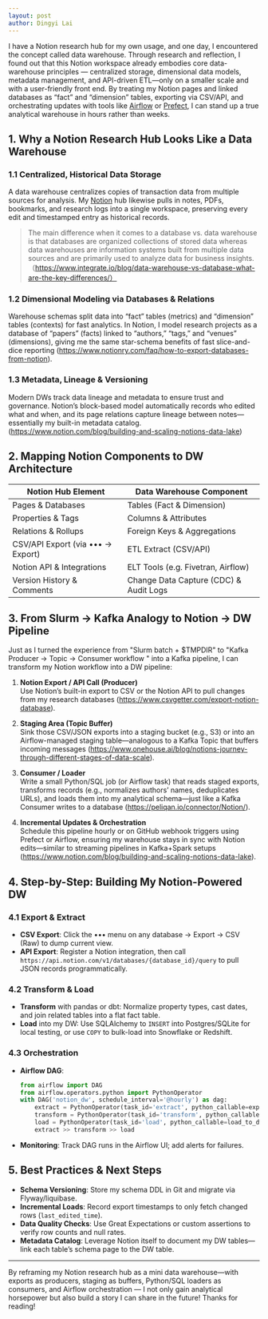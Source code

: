 ```yaml
---
layout: post
author: Dingyi Lai
---
```


I have a Notion research hub for my own usage, and one day, I encountered the concept called data warehouse. Through research and reflection, I found out that this Notion workspace already embodies core data-warehouse principles — centralized storage, dimensional data models, metadata management, and API-driven ETL—only on a smaller scale and with a user-friendly front end. By treating my Notion pages and linked databases as “fact” and “dimension” tables, exporting via CSV/API, and orchestrating updates with tools like [Airflow](https://en.wikipedia.org/wiki/Apache_Airflow) or [Prefect](https://www.prefect.io/data-engineering), I can stand up a true analytical warehouse in hours rather than weeks.

## 1. Why a Notion Research Hub Looks Like a Data Warehouse  
### 1.1 Centralized, Historical Data Storage  
A data warehouse centralizes copies of transaction data from multiple sources for analysis. My [Notion](https://www.notion.com/help/export-your-content) hub likewise pulls in notes, PDFs, bookmarks, and research logs into a single workspace, preserving every edit and timestamped entry as historical records.  

> The main difference when it comes to a database vs. data warehouse is that databases are organized collections of stored data whereas data warehouses are information systems built from multiple data sources and are primarily used to analyze data for business insights. （https://www.integrate.io/blog/data-warehouse-vs-database-what-are-the-key-differences/）

### 1.2 Dimensional Modeling via Databases & Relations  
Warehouse schemas split data into “fact” tables (metrics) and “dimension” tables (contexts) for fast analytics. In Notion, I model research projects as a database of “papers” (facts) linked to “authors,” “tags,” and “venues” (dimensions), giving me the same star-schema benefits of fast slice-and-dice reporting (https://www.notionry.com/faq/how-to-export-databases-from-notion).  

### 1.3 Metadata, Lineage & Versioning  
Modern DWs track data lineage and metadata to ensure trust and governance. Notion’s block-based model automatically records who edited what and when, and its page relations capture lineage between notes—essentially my built-in metadata catalog. (https://www.notion.com/blog/building-and-scaling-notions-data-lake)

## 2. Mapping Notion Components to DW Architecture  
| Notion Hub Element                | Data Warehouse Component                  |
|-----------------------------------|-------------------------------------------|
| Pages & Databases                 | Tables (Fact & Dimension)                 |
| Properties & Tags                 | Columns & Attributes                      |
| Relations & Rollups               | Foreign Keys & Aggregations               |
| CSV/API Export (via ••• → Export)  | ETL Extract (CSV/API)                     |
| Notion API & Integrations         | ELT Tools (e.g. Fivetran, Airflow)         |
| Version History & Comments        | Change Data Capture (CDC) & Audit Logs    |

## 3. From Slurm → Kafka Analogy to Notion → DW Pipeline  
Just as I turned the experience from "Slurm batch + $TMPDIR" to "Kafka Producer → Topic → Consumer workflow " into a Kafka pipeline, I can transform my Notion workflow into a DW pipeline:

1. **Notion Export / API Call (Producer)**  
   Use Notion’s built-in export to CSV or the Notion API to pull changes from my research databases (https://www.csvgetter.com/export-notion-database).  

2. **Staging Area (Topic Buffer)**  
   Sink those CSV/JSON exports into a staging bucket (e.g., S3) or into an Airflow-managed staging table—analogous to a Kafka Topic that buffers incoming messages (https://www.onehouse.ai/blog/notions-journey-through-different-stages-of-data-scale).  

3. **Consumer / Loader**  
   Write a small Python/SQL job (or Airflow task) that reads staged exports, transforms records (e.g., normalizes authors’ names, deduplicates URLs), and loads them into my analytical schema—just like a Kafka Consumer writes to a database (https://peliqan.io/connector/Notion/).  

4. **Incremental Updates & Orchestration**  
   Schedule this pipeline hourly or on GitHub webhook triggers using Prefect or Airflow, ensuring my warehouse stays in sync with Notion edits—similar to streaming pipelines in Kafka+Spark setups (https://www.notion.com/blog/building-and-scaling-notions-data-lake).  

## 4. Step-by-Step: Building My Notion-Powered DW  
### 4.1 Export & Extract  
- **CSV Export**: Click the ••• menu on any database → Export → CSV (Raw) to dump current view.  
- **API Export**: Register a Notion integration, then call `https://api.notion.com/v1/databases/{database_id}/query` to pull JSON records programmatically.  

### 4.2 Transform & Load  
- **Transform** with pandas or dbt: Normalize property types, cast dates, and join related tables into a flat fact table.  
- **Load** into my DW: Use SQLAlchemy to `INSERT` into Postgres/SQLite for local testing, or use `COPY` to bulk-load into Snowflake or Redshift.  

### 4.3 Orchestration  
- **Airflow DAG**:  
  ```python
  from airflow import DAG
  from airflow.operators.python import PythonOperator
  with DAG('notion_dw', schedule_interval='@hourly') as dag:
      extract = PythonOperator(task_id='extract', python_callable=export_notion_csv)
      transform = PythonOperator(task_id='transform', python_callable=normalize_data)
      load = PythonOperator(task_id='load', python_callable=load_to_dw)
      extract >> transform >> load
  ```  
- **Monitoring**: Track DAG runs in the Airflow UI; add alerts for failures.  

## 5. Best Practices & Next Steps  
- **Schema Versioning**: Store my schema DDL in Git and migrate via Flyway/liquibase.  
- **Incremental Loads**: Record export timestamps to only fetch changed rows (`last_edited_time`).  
- **Data Quality Checks**: Use Great Expectations or custom assertions to verify row counts and null rates.  
- **Metadata Catalog**: Leverage Notion itself to document my DW tables—link each table’s schema page to the DW table.  

---

By reframing my Notion research hub as a mini data warehouse—with exports as producers, staging as buffers, Python/SQL loaders as consumers, and Airflow orchestration — I not only gain analytical horsepower but also build a story I can share in the future! Thanks for reading!